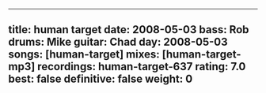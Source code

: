 
---
title: human target
date: 2008-05-03
bass:	Rob
drums:	Mike
guitar:	Chad
day: 2008-05-03
songs: [human-target]
mixes: [human-target-mp3]
recordings: human-target-637
rating: 7.0
best: false
definitive: false
weight: 0
---
